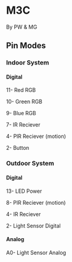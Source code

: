 # M3C
By PW & MG

## Pin Modes

### Indoor System
#### Digital
11- Red RGB

10- Green RGB

9- Blue RGB

7- IR Reciever

4- PIR Reciever (motion)

2- Button

### Outdoor System
#### Digital
13- LED Power

8- PIR Reciever (motion)

4- IR Reciever

2- Light Sensor Digital

#### Analog
A0- Light Sensor Analog
